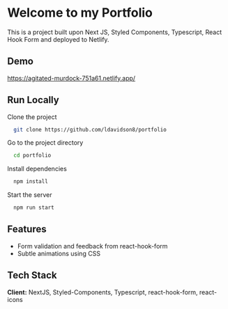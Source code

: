 # Welcome to my Portfolio

This is a project built upon Next JS, Styled Components, Typescript, React Hook Form and deployed to Netlify. 
## Demo

https://agitated-murdock-751a61.netlify.app/
## Run Locally

Clone the project

```bash
  git clone https://github.com/ldavidson8/portfolio
```

Go to the project directory

```bash
  cd portfolio
```

Install dependencies

```bash
  npm install
```

Start the server

```bash
  npm run start
```
## Features

- Form validation and feedback from react-hook-form
- Subtle animations using CSS
## Tech Stack

**Client:** NextJS, Styled-Components, Typescript, react-hook-form, react-icons

